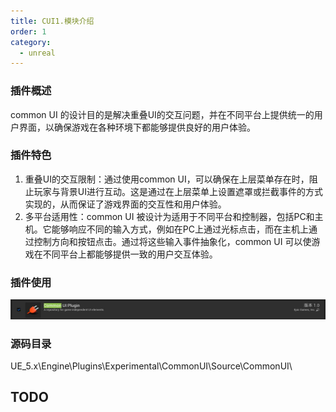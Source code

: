 ```yaml
---
title: CUI1.模块介绍
order: 1
category:
  - unreal
---
```


### 插件概述

common UI 的设计目的是解决重叠UI的交互问题，并在不同平台上提供统一的用户界面，以确保游戏在各种环境下都能够提供良好的用户体验。

### 插件特色

1. 重叠UI的交互限制：通过使用common UI，可以确保在上层菜单存在时，阻止玩家与背景UI进行互动。这是通过在上层菜单上设置遮罩或拦截事件的方式实现的，从而保证了游戏界面的交互性和用户体验。
2. 多平台适用性：common UI 被设计为适用于不同平台和控制器，包括PC和主机。它能够响应不同的输入方式，例如在PC上通过光标点击，而在主机上通过控制方向和按钮点击。通过将这些输入事件抽象化，common UI 可以使游戏在不同平台上都能够提供一致的用户交互体验。

### 插件使用

![](..%2F..%2Fassets%2Fcommonui.jpg)

### 源码目录

<chatmessage avatar="../../../assets/emoji/dsyj.png" :avatarWidth="40">
UE_5.x\Engine\Plugins\Experimental\CommonUI\Source\CommonUI\
</chatmessage>

## TODO